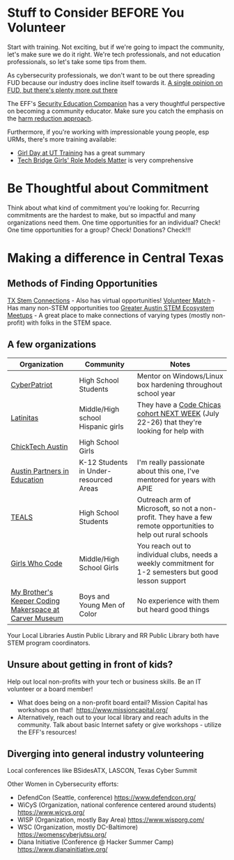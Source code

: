 # Stuff to Consider BEFORE You Volunteer

Start with training. Not exciting, but if we're going to impact the community, let's make sure we do it right. We're tech professionals, and not education professionals, so let's take some tips from them.

As cybersecurity professionals, we don't want to be out there spreading FUD because our industry does incline itself towards it. [A single opinion on FUD, but there's plenty more out there](https://www.csoonline.com/article/3302849/why-security-pros-are-addicted-to-fud-and-what-you-can-do-about-it.html)

The EFF's [Security Education Companion](https://sec.eff.org/) has a very thoughtful perspective on becoming a community educator. Make sure you catch the emphasis on the [harm reduction approach](https://sec.eff.org/articles/harm-reduction).

Furthermore, if you're working with impressionable young people, esp URMs, there's more training available:
- [Girl Day at UT Training](https://girlday.utexas.edu/messaging-and-role-models) has a great summary
- [Tech Bridge Girls' Role Models Matter](https://www.techbridgegirls.org/rolemodelsmatter/toolkit/) is very comprehensive

# Be Thoughtful about Commitment

Think about what kind of commitment you're looking for. Recurring commitments are the hardest to make, but so impactful and many organizations need them. One time opportunities for an individual? Check! One time opportunities for a group? Check! Donations? Check!!! 

# Making a difference in Central Texas

## Methods of Finding Opportunities
[TX Stem Connections](https://txstemconnections.nepris.com) - Also has virtual opportunities!
[Volunteer Match](https://www.volunteermatch.org/) - Has many non-STEM opportunities too
[Greater Austin STEM Ecosystem Meetups](https://greateraustinstemecosystem.org/events/) - A great place to make connections of varying types (mostly non-profit) with folks in the STEM space.

## A few organizations

| Organization | Community | Notes |
| ------------ | --------- | ----- |
| [CyberPatriot](https://www.uscyberpatriot.org/Pages/About/What-is-CyberPatriot.aspx) | High School Students | Mentor on Windows/Linux box hardening throughout school year |
| [Latinitas](https://www.facebook.com/LatinitasAustin/) | Middle/High school Hispanic girls | They have a [Code Chicas cohort NEXT WEEK](https://www.facebook.com/LatinitasAustin/photos/pb.501377423206786.-2207520000.1563460714./2592946227383218/?type=3&theater) (July 22-26) that they're looking for help with |
| [ChickTech Austin](https://austin.chicktech.org/) | High School Girls |  |
| [Austin Partners in Education](https://www.austinpartners.org/) | K-12 Students in Under-resourced Areas| I'm really passionate about this one, I've mentored for years with APIE |
| [TEALS](https://www.tealsk12.org/volunteers/) | High School Students | Outreach arm of Microsoft, so not a non-profit. They have a few remote opportunities to help out rural schools |
| [Girls Who Code](https://girlswhocode.com/locations/) | Middle/High School Girls | You reach out to individual clubs, needs a weekly commitment for 1-2 semesters but good lesson support |
| [My Brother's Keeper Coding Makerspace at Carver Museum](https://www.volunteermatch.org/search/opp1739052.jsp) | Boys and Young Men of Color | No experience with them but heard good things |

Your Local Libraries
Austin Public Library and RR Public Library both have STEM program coordinators.

## Unsure about getting in front of kids? 

Help out local non-profits with your tech or business skills. Be an IT volunteer or a board member!
- What does being on a non-profit board entail? Mission Capital has workshops on that! 
https://www.missioncapital.org/
- Alternatively, reach out to your local library and reach adults in the community. Talk about basic Internet safety or give workshops - utilize the EFF's resources! 

## Diverging into general industry volunteering

Local conferences like BSidesATX, LASCON, Texas Cyber Summit

Other Women in Cybersecurity efforts:
- DefendCon (Seattle, conference) https://www.defendcon.org/
- WiCyS (Organization, national conference centered around students) https://www.wicys.org/
- WISP (Organization, mostly Bay Area) https://www.wisporg.com/
- WSC (Organization, mostly DC-Baltimore) https://womenscyberjutsu.org/
- Diana Initiative (Conference @ Hacker Summer Camp) https://www.dianainitiative.org/
